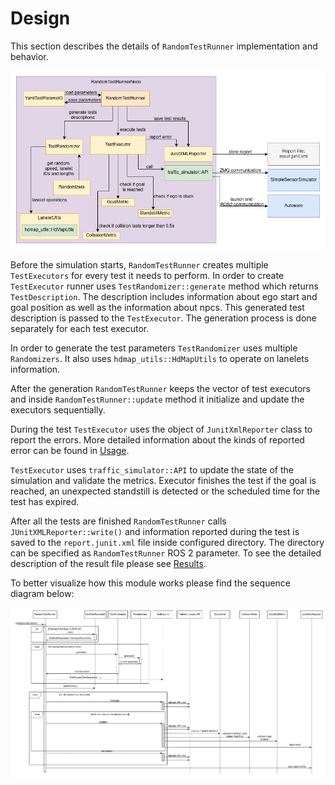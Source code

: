 # Design

This section describes the details of `RandomTestRunner` implementation and behavior.

![Block diagram](img/block-diagram.jpg)

Before the simulation starts, `RandomTestRunner` creates multiple `TestExecutors` for every test it needs to perform. In order to create `TestExecutor` runner uses `TestRandomizer::generate` method which returns `TestDescription`. The description includes information about ego start and goal position as well as the information about npcs. This generated test description is passed to the `TestExecutor`. The generation process is done separately for each test executor.

In order to generate the test parameters `TestRandomizer` uses multiple `Randomizers`. It also uses `hdmap_utils::HdMapUtils` to operate on lanelets information.

After the generation `RandomTestRunner` keeps the vector of test executors and inside `RandomTestRunner::update` method it initialize and update the executors sequentially.

During the test `TestExecutor` uses the object of `JunitXmlReporter` class to report the errors. More detailed information about the kinds of reported error can be found in [Usage](Usage.md#result-junit-file).

`TestExecutor` uses `traffic_simulator::API` to update the state of the simulation and validate the metrics. Executor finishes the test if the goal is reached, an unexpected standstill is detected or the scheduled time for the test has expired.

After all the tests are finished `RandomTestRunner` calls `JUnitXMLReporter::write()` and information reported during the test is saved to the `report.junit.xml` file inside configured directory. The directory can be specified as `RandomTestRunner` ROS 2 parameter. To see the detailed description of the result file please see [Results](Usage.md#result-junit-file).

To better visualize how this module works please find the sequence diagram below:

![Sequence diagram](img/sequence-diagram.jpg)
